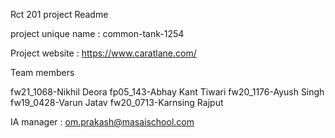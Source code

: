 Rct 201 project Readme

project unique name :  common-tank-1254

Project website : https://www.caratlane.com/

Team members

fw21_1068-Nikhil Deora
fp05_143-Abhay Kant Tiwari
fw20_1176-Ayush Singh
fw19_0428-Varun Jatav
fw20_0713-Karnsing Rajput

IA manager :  om.prakash@masaischool.com